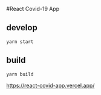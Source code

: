 #React Covid-19 App
## develop
`yarn start`
## build
`yarn build`

https://react-covid-app.vercel.app/
